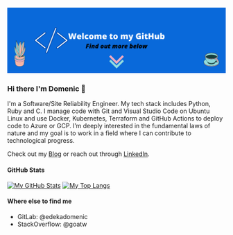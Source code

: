![GitHubReadmeBannerWelcome](GitHubReadmeBannerWelcome.png)
### Hi there I'm Domenic 👋

I'm a Software/Site Reliability Engineer. My tech stack includes Python, Ruby and C. I manage code with Git and Visual Studio Code on Ubuntu Linux and use Docker, Kubernetes, Terraform and GitHub Actions to deploy code to Azure or GCP. 
I’m deeply interested in the fundamental laws of nature and my goal is to work in a field where I can contribute to technological progress.

Check out my [Blog](https://www.gosein.de) or reach out through [LinkedIn](http://www.linkedin.com/in/goseind).

#### GitHub Stats

[![My GitHub Stats](https://github-readme-stats.vercel.app/api?username=goseind)](https://github.com/goseind)
[![My Top Langs](https://github-readme-stats.vercel.app/api/top-langs/?username=goseind&layout=compact)](https://github.com/goseind)

#### Where else to find me
* GitLab: @edekadomenic
* StackOverflow: @goatw
